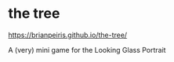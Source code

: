 # the tree

https://brianpeiris.github.io/the-tree/

A (very) mini game for the Looking Glass Portrait
